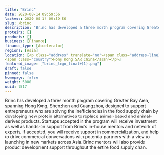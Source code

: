 ```yaml
---
title: "Brinc"
date: 2020-08-14 09:59:56
lastmod: 2020-08-14 09:59:56
slug: /brinc
description: "Brinc has developed a three month program covering Greater Bay Area, spanning Hong Kong, Shenzhen and Guangzhou, designed to support entrepreneurs who are solving the inefficiencies in the food supply chain by developing new protein alternatives to replace animal-based and animal-derived products. Startups accepted in the program will receive investment as well as hands-on support from Brinc’s in-house mentors and network of experts."
proteins: []
products: []
business: [Finance]
finance_type: [Accelerator]
regions: [Asia]
location: [<p class="address" translate="no"><span class="address-line1">Aberdeen Street</span><br>
<span class="country">Hong Kong SAR China</span></p>]
featured_image: ["brinc_logo_final+(1).png"]
draft: false
pinned: false
homepage: false
weight: 5000
uuid: 7517
---
```

<p>Brinc has developed a three month program covering Greater Bay Area, spanning Hong Kong, Shenzhen and Guangzhou, designed to support entrepreneurs who are solving the inefficiencies in the food supply chain by developing new protein alternatives to replace animal-based and animal-derived products. Startups accepted in the program will receive investment as well as hands-on support from Brinc’s in-house mentors and network of experts. If accepted, you will receive support in commercialization, and help to drive commercial conversations with potential partners with a view to launching in new markets across Asia. Brinc mentors will also provide product development support throughout the entire food supply chain.</p>
